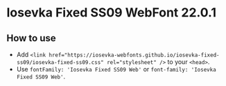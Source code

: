 # Iosevka Fixed SS09 WebFont 22.0.1

## How to use

- Add `<link href="https://iosevka-webfonts.github.io/iosevka-fixed-ss09/iosevka-fixed-ss09.css" rel="stylesheet" />` to your `<head>`.
- Use `fontFamily: 'Iosevka Fixed SS09 Web'` or `font-family: 'Iosevka Fixed SS09 Web'`.

